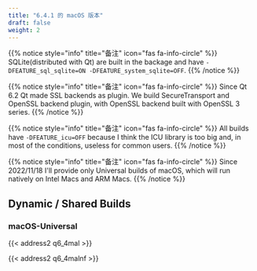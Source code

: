 ```yaml
---
title: "6.4.1 的 macOS 版本"
draft: false
weight: 2
---
```


{{% notice style="info" title="备注"  icon="fas fa-info-circle" %}}
SQLite(distributed with Qt) are built in the backage and have `-DFEATURE_sql_sqlite=ON -DFEATURE_system_sqlite=OFF`.
{{% /notice %}}

{{% notice style="info" title="备注"  icon="fas fa-info-circle" %}}
Since Qt 6.2 Qt made SSL backends as plugin.
We build SecureTransport and OpenSSL backend plugin, with OpenSSL backend built with OpenSSL 3 series.
{{% /notice %}}

{{% notice style="info" title="备注"  icon="fas fa-info-circle" %}}
All builds have `-DFEATURE_icu=OFF` because I think the ICU library is too big and, in most of the conditions, useless for common users.
{{% /notice %}}

{{% notice style="info" title="备注"  icon="fas fa-info-circle" %}}
Since 2022/11/18 I'll provide only Universal builds of macOS, which will run natively on Intel Macs and ARM Macs.
{{% /notice %}}

## Dynamic / Shared Builds

### macOS-Universal

{{< address2 q6_4mal >}}

{{< address2 q6_4malnf >}}
